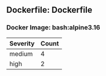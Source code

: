 ## Dockerfile: Dockerfile

### Docker Image: bash:alpine3.16
| Severity | Count |
|----------|-------|
| medium | 4 |
| high | 2 |